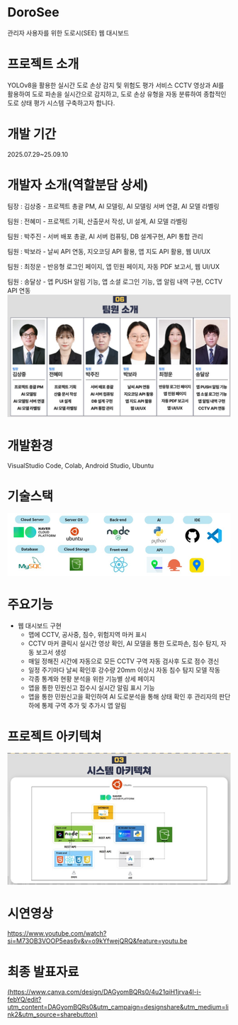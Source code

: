 # DoroSee
관리자 사용자를 위한 도로시(SEE) 웹 대시보드
# 프로젝트 소개
YOLOv8을 활용한 실시간 도로 손상 감지 및 위험도 평가 서비스
CCTV 영상과 AI를 활용하여 도로 파손을 실시간으로 감지하고, 도로 손상 유형을 자동 분류하여 종합적인 도로 상태 평가 시스템 구축하고자 합니다.
# 개발 기간
2025.07.29~25.09.10
# 개발자 소개(역할분담 상세)
팀장 : 김상중 - 프로젝트 총괄 PM, AI 모델링, AI 모델링 서버 연결, AI 모델 라벨링

팀원 : 전혜미 - 프로젝트 기획, 산출문서 작성, UI 설계, AI 모델 라벨링

팀원 : 박주진 - 서버 배포 총괄, AI 서버 컴퓨팅, DB 설계구현, API 통합 관리

팀원 : 박보라 - 날씨 API 연동, 지오코딩 API 활용, 앱 지도 API 활용, 웹 UI/UX

팀원 : 최정운 - 반응형 로그인 페이지, 앱 민원 페이지, 자동 PDF 보고서, 웹 UI/UX

팀원 : 송달상 - 앱 PUSH 알림 기능, 앱 소셜 로그인 기능, 앱 알림 내역 구현, CCTV API 연동
![팀원소개](https://github.com/2025-SMHRD-SW-BigData/DevMour/blob/master/%ED%8C%80%EC%9B%90%EC%86%8C%EA%B0%9C.jpg?raw=true)
# 개발환경
VisualStudio Code, Colab, Android Studio, Ubuntu
# 기술스택
![기술스택](https://github.com/2025-SMHRD-SW-BigData/DevMour/blob/master/%EA%B8%B0%EC%88%A0%20%EC%8A%A4%ED%83%9D.jpg?raw=true)
# 주요기능
+ 웹 대시보드 구현
  + 맵에 CCTV, 공사중, 침수, 위험지역 마커 표시
  + CCTV 마커 클릭시 실시간 영상 확인, AI 모델을 통한 도로파손, 침수 탐지, 자동 보고서 생성
  + 매일 정해진 시간에 자동으로 모든 CCTV 구역 자동 검사후 도로 점수 갱신
  + 일정 주기마다 날씨 확인후 강수량 20mm 이상시 자동 침수 탐지 모델 작동
  + 각종 통계와 현황 분석을 위한 기능별 상세 페이지
  + 앱을 통한 민원신고 접수시 실시간 알림 표시 기능
  + 앱을 통한 민원신고을 확인하여 AI 도로분석을 통해 상태 확인 후 관리자의 판단하에 통제 구역 추가 및 추가시 앱 알림

# 프로젝트 아키텍쳐
![아키텍처](https://github.com/2025-SMHRD-SW-BigData/DevMour/blob/master/%EC%95%84%ED%82%A4%ED%85%8D%EC%B2%98.jpg?raw=true)

# 시연영상
https://www.youtube.com/watch?si=M73OB3VOOP5eas6v&v=o9kYfwejQRQ&feature=youtu.be

# 최종 발표자료
[(https://www.canva.com/design/DAGyomBQRs0/4u21qiH1jrva4l-i-febYQ/edit?utm_content=DAGyomBQRs0&utm_campaign=designshare&utm_medium=link2&utm_source=sharebutton)](https://www.canva.com/design/DAGyomBQRs0/4u21qiH1jrva4l-i-febYQ/edit?utm_content=DAGyomBQRs0&utm_campaign=designshare&utm_medium=link2&utm_source=sharebutton)
